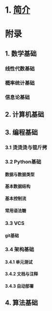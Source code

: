 # 1. [简介](overview.html)



# 附录

## 1. 数学基础

### 线性代数基础

### 概率统计基础

### 信息论基础

## 2. 计算机基础

## 3. 编程基础

### 3.1 烫烫烫与锟斤拷

### 3.2 Python基础

#### 数据与数据类型

#### 基本数据结构

#### 基本控制流

#### 常用语法糖

### 3.3 VCS

#### git基础

### 3.4 架构基础

#### 3.4.1 单元测试

#### 3.4.2 文档与注释

#### 3.4.3 自动部署

## 4. 算法基础









